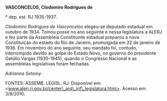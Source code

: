 **VASCONCELOS, Clodomiro Rodrigues de**

\* dep. est. RJ 1935-1937.

*Clodomiro Rodrigues de Vasconcelos* elegeu-se deputado estadual em
outubro de 1934. Tomou posse no ano seguinte e nessa legislatura a ALERJ
e fez parte da Assembleia Constituinte estadual preparou a nova
Constituição do estado do Rio de Janeiro, promulgada em 22 de janeiro de
1936. Em novembro do ano seguinte, seu mandato foi, contudo,
interrompido devido ao golpe do Estado Novo, no governo do presidente
Getúlio Vargas (1930-1945), quando o Congresso Nacional e as assembleias
legislativas foram fechadas.

*Adrianna Setemy*

FONTES: ASSEMB. LEGISL. RJ. Disponível em:
\<www.alerj.rj.gov.br/center\_arq\_inf\_legislatura.htm\>. Acesso em:
3/8/2010.
